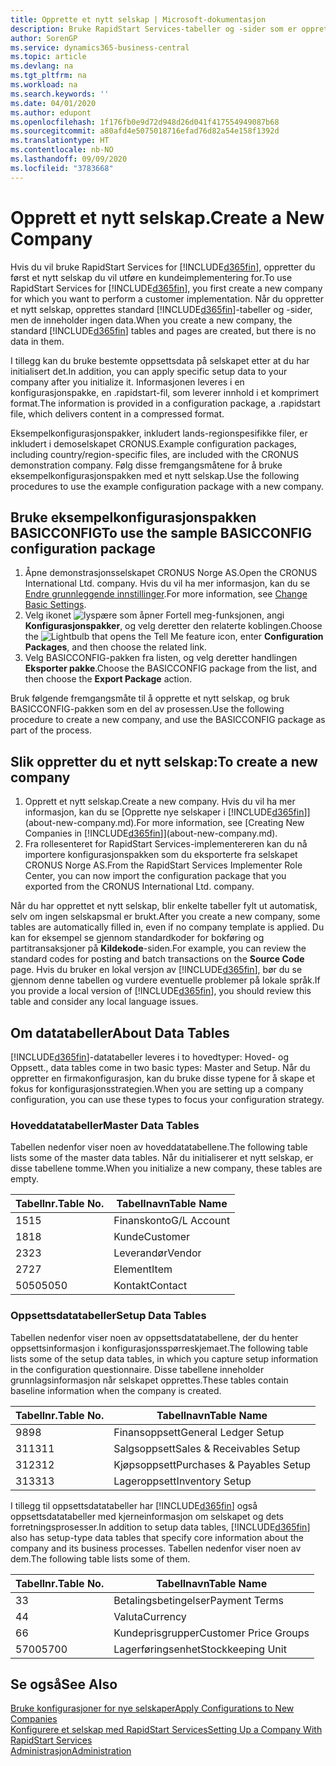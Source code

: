 ```yaml
---
title: Opprette et nytt selskap | Microsoft-dokumentasjon
description: Bruke RapidStart Services-tabeller og -sider som er opprettet, uten at det finnes data for dem.
author: SorenGP
ms.service: dynamics365-business-central
ms.topic: article
ms.devlang: na
ms.tgt_pltfrm: na
ms.workload: na
ms.search.keywords: ''
ms.date: 04/01/2020
ms.author: edupont
ms.openlocfilehash: 1f176fb0e9d72d948d26d041f417554949087b68
ms.sourcegitcommit: a80afd4e5075018716efad76d82a54e158f1392d
ms.translationtype: HT
ms.contentlocale: nb-NO
ms.lasthandoff: 09/09/2020
ms.locfileid: "3783668"
---
```

# <a name="create-a-new-company"></a><span data-ttu-id="cb226-103">Opprett et nytt selskap.</span><span class="sxs-lookup"><span data-stu-id="cb226-103">Create a New Company</span></span>
<span data-ttu-id="cb226-104">Hvis du vil bruke RapidStart Services for [!INCLUDE[d365fin](includes/d365fin_md.md)], oppretter du først et nytt selskap du vil utføre en kundeimplementering for.</span><span class="sxs-lookup"><span data-stu-id="cb226-104">To use RapidStart Services for [!INCLUDE[d365fin](includes/d365fin_md.md)], you first create a new company for which you want to perform a customer implementation.</span></span> <span data-ttu-id="cb226-105">Når du oppretter et nytt selskap, opprettes standard [!INCLUDE[d365fin](includes/d365fin_md.md)]-tabeller og -sider, men de inneholder ingen data.</span><span class="sxs-lookup"><span data-stu-id="cb226-105">When you create a new company, the standard [!INCLUDE[d365fin](includes/d365fin_md.md)] tables and pages are created, but there is no data in them.</span></span>

<span data-ttu-id="cb226-106">I tillegg kan du bruke bestemte oppsettsdata på selskapet etter at du har initialisert det.</span><span class="sxs-lookup"><span data-stu-id="cb226-106">In addition, you can apply specific setup data to your company after you initialize it.</span></span> <span data-ttu-id="cb226-107">Informasjonen leveres i en konfigurasjonspakke, en .rapidstart-fil, som leverer innhold i et komprimert format.</span><span class="sxs-lookup"><span data-stu-id="cb226-107">The information is provided in a configuration package, a .rapidstart file, which delivers content in a compressed format.</span></span>  

<span data-ttu-id="cb226-108">Eksempelkonfigurasjonspakker, inkludert lands-regionspesifikke filer, er inkludert i demoselskapet CRONUS.</span><span class="sxs-lookup"><span data-stu-id="cb226-108">Example configuration packages, including country/region-specific files, are included with the CRONUS demonstration company.</span></span> <span data-ttu-id="cb226-109">Følg disse fremgangsmåtene for å bruke eksempelkonfigurasjonspakken med et nytt selskap.</span><span class="sxs-lookup"><span data-stu-id="cb226-109">Use the following procedures to use the example configuration package with a new company.</span></span>  

## <a name="to-use-the-sample-basicconfig-configuration-package"></a><span data-ttu-id="cb226-110">Bruke eksempelkonfigurasjonspakken BASICCONFIG</span><span class="sxs-lookup"><span data-stu-id="cb226-110">To use the sample BASICCONFIG configuration package</span></span>  
1. <span data-ttu-id="cb226-111">Åpne demonstrasjonsselskapet CRONUS Norge AS.</span><span class="sxs-lookup"><span data-stu-id="cb226-111">Open the CRONUS International Ltd. company.</span></span> <span data-ttu-id="cb226-112">Hvis du vil ha mer informasjon, kan du se [Endre grunnleggende innstillinger](ui-change-basic-settings.md).</span><span class="sxs-lookup"><span data-stu-id="cb226-112">For more information, see [Change Basic Settings](ui-change-basic-settings.md).</span></span>
2. <span data-ttu-id="cb226-113">Velg ikonet ![lyspære som åpner Fortell meg-funksjonen](media/ui-search/search_small.png "Fortell hva du vil gjøre"), angi **Konfigurasjonspakker**, og velg deretter den relaterte koblingen.</span><span class="sxs-lookup"><span data-stu-id="cb226-113">Choose the ![Lightbulb that opens the Tell Me feature](media/ui-search/search_small.png "Tell me what you want to do") icon, enter **Configuration Packages**, and then choose the related link.</span></span>  
3. <span data-ttu-id="cb226-114">Velg BASICCONFIG-pakken fra listen, og velg deretter handlingen **Eksporter pakke**.</span><span class="sxs-lookup"><span data-stu-id="cb226-114">Choose the BASICCONFIG package from the list, and then choose the **Export Package** action.</span></span>  

<span data-ttu-id="cb226-115">Bruk følgende fremgangsmåte til å opprette et nytt selskap, og bruk BASICCONFIG-pakken som en del av prosessen.</span><span class="sxs-lookup"><span data-stu-id="cb226-115">Use the following procedure to create a new company, and use the BASICCONFIG package as part of the process.</span></span>  

## <a name="to-create-a-new-company"></a><span data-ttu-id="cb226-116">Slik oppretter du et nytt selskap:</span><span class="sxs-lookup"><span data-stu-id="cb226-116">To create a new company</span></span>  
1. <span data-ttu-id="cb226-117">Opprett et nytt selskap.</span><span class="sxs-lookup"><span data-stu-id="cb226-117">Create a new company.</span></span> <span data-ttu-id="cb226-118">Hvis du vil ha mer informasjon, kan du se [Opprette nye selskaper i [!INCLUDE[d365fin](includes/d365fin_md.md)]](about-new-company.md).</span><span class="sxs-lookup"><span data-stu-id="cb226-118">For more information, see [Creating New Companies in [!INCLUDE[d365fin](includes/d365fin_md.md)]](about-new-company.md).</span></span>
2. <span data-ttu-id="cb226-119">Fra rollesenteret for RapidStart Services-implementereren kan du nå importere konfigurasjonspakken som du eksporterte fra selskapet CRONUS Norge AS.</span><span class="sxs-lookup"><span data-stu-id="cb226-119">From the RapidStart Services Implementer Role Center, you can now import the configuration package that you exported from the CRONUS International Ltd. company.</span></span>

<span data-ttu-id="cb226-120">Når du har opprettet et nytt selskap, blir enkelte tabeller fylt ut automatisk, selv om ingen selskapsmal er brukt.</span><span class="sxs-lookup"><span data-stu-id="cb226-120">After you create a new company, some tables are automatically filled in, even if no company template is applied.</span></span> <span data-ttu-id="cb226-121">Du kan for eksempel se gjennom standardkoder for bokføring og partitransaksjoner på **Kildekode**-siden.</span><span class="sxs-lookup"><span data-stu-id="cb226-121">For example, you can review the standard codes for posting and batch transactions on the **Source Code** page.</span></span> <span data-ttu-id="cb226-122">Hvis du bruker en lokal versjon av [!INCLUDE[d365fin](includes/d365fin_md.md)], bør du se gjennom denne tabellen og vurdere eventuelle problemer på lokale språk.</span><span class="sxs-lookup"><span data-stu-id="cb226-122">If you provide a local version of [!INCLUDE[d365fin](includes/d365fin_md.md)], you should review this table and consider any local language issues.</span></span>

## <a name="about-data-tables"></a><span data-ttu-id="cb226-123">Om datatabeller</span><span class="sxs-lookup"><span data-stu-id="cb226-123">About Data Tables</span></span>
[!INCLUDE[d365fin](includes/d365fin_md.md)]<span data-ttu-id="cb226-124">-datatabeller leveres i to hovedtyper: Hoved- og Oppsett.</span><span class="sxs-lookup"><span data-stu-id="cb226-124">, data tables come in two basic types: Master and Setup.</span></span> <span data-ttu-id="cb226-125">Når du oppretter en firmakonfigurasjon, kan du bruke disse typene for å skape et fokus for konfigurasjonsstrategien.</span><span class="sxs-lookup"><span data-stu-id="cb226-125">When you are setting up a company configuration, you can use these types to focus your configuration strategy.</span></span>  

### <a name="master-data-tables"></a><span data-ttu-id="cb226-126">Hoveddatatabeller</span><span class="sxs-lookup"><span data-stu-id="cb226-126">Master Data Tables</span></span>  
<span data-ttu-id="cb226-127">Tabellen nedenfor viser noen av hoveddatatabellene.</span><span class="sxs-lookup"><span data-stu-id="cb226-127">The following table lists some of the master data tables.</span></span> <span data-ttu-id="cb226-128">Når du initialiserer et nytt selskap, er disse tabellene tomme.</span><span class="sxs-lookup"><span data-stu-id="cb226-128">When you initialize a new company, these tables are empty.</span></span>  

|<span data-ttu-id="cb226-129">Tabellnr.</span><span class="sxs-lookup"><span data-stu-id="cb226-129">Table No.</span></span>|<span data-ttu-id="cb226-130">Tabellnavn</span><span class="sxs-lookup"><span data-stu-id="cb226-130">Table Name</span></span>|  
|-------------------|--------------------|  
|<span data-ttu-id="cb226-131">15</span><span class="sxs-lookup"><span data-stu-id="cb226-131">15</span></span>|<span data-ttu-id="cb226-132">Finanskonto</span><span class="sxs-lookup"><span data-stu-id="cb226-132">G/L Account</span></span>|  
|<span data-ttu-id="cb226-133">18</span><span class="sxs-lookup"><span data-stu-id="cb226-133">18</span></span>|<span data-ttu-id="cb226-134">Kunde</span><span class="sxs-lookup"><span data-stu-id="cb226-134">Customer</span></span>|  
|<span data-ttu-id="cb226-135">23</span><span class="sxs-lookup"><span data-stu-id="cb226-135">23</span></span>|<span data-ttu-id="cb226-136">Leverandør</span><span class="sxs-lookup"><span data-stu-id="cb226-136">Vendor</span></span>|  
|<span data-ttu-id="cb226-137">27</span><span class="sxs-lookup"><span data-stu-id="cb226-137">27</span></span>|<span data-ttu-id="cb226-138">Element</span><span class="sxs-lookup"><span data-stu-id="cb226-138">Item</span></span>|  
|<span data-ttu-id="cb226-139">5050</span><span class="sxs-lookup"><span data-stu-id="cb226-139">5050</span></span>|<span data-ttu-id="cb226-140">Kontakt</span><span class="sxs-lookup"><span data-stu-id="cb226-140">Contact</span></span>|  

### <a name="setup-data-tables"></a><span data-ttu-id="cb226-141">Oppsettsdatatabeller</span><span class="sxs-lookup"><span data-stu-id="cb226-141">Setup Data Tables</span></span>  
<span data-ttu-id="cb226-142">Tabellen nedenfor viser noen av oppsettsdatatabellene, der du henter oppsettsinformasjon i konfigurasjonsspørreskjemaet.</span><span class="sxs-lookup"><span data-stu-id="cb226-142">The following table lists some of the setup data tables, in which you capture setup information in the configuration questionnaire.</span></span> <span data-ttu-id="cb226-143">Disse tabellene inneholder grunnlagsinformasjon når selskapet opprettes.</span><span class="sxs-lookup"><span data-stu-id="cb226-143">These tables contain baseline information when the company is created.</span></span>  

|<span data-ttu-id="cb226-144">Tabellnr.</span><span class="sxs-lookup"><span data-stu-id="cb226-144">Table No.</span></span>|<span data-ttu-id="cb226-145">Tabellnavn</span><span class="sxs-lookup"><span data-stu-id="cb226-145">Table Name</span></span>|  
|-------------------|--------------------|  
|<span data-ttu-id="cb226-146">98</span><span class="sxs-lookup"><span data-stu-id="cb226-146">98</span></span>|<span data-ttu-id="cb226-147">Finansoppsett</span><span class="sxs-lookup"><span data-stu-id="cb226-147">General Ledger Setup</span></span>|  
|<span data-ttu-id="cb226-148">311</span><span class="sxs-lookup"><span data-stu-id="cb226-148">311</span></span>|<span data-ttu-id="cb226-149">Salgsoppsett</span><span class="sxs-lookup"><span data-stu-id="cb226-149">Sales & Receivables Setup</span></span>|  
|<span data-ttu-id="cb226-150">312</span><span class="sxs-lookup"><span data-stu-id="cb226-150">312</span></span>|<span data-ttu-id="cb226-151">Kjøpsoppsett</span><span class="sxs-lookup"><span data-stu-id="cb226-151">Purchases & Payables Setup</span></span>|  
|<span data-ttu-id="cb226-152">313</span><span class="sxs-lookup"><span data-stu-id="cb226-152">313</span></span>|<span data-ttu-id="cb226-153">Lageroppsett</span><span class="sxs-lookup"><span data-stu-id="cb226-153">Inventory Setup</span></span>|  

<span data-ttu-id="cb226-154">I tillegg til oppsettsdatatabeller har [!INCLUDE[d365fin](includes/d365fin_md.md)] også oppsettsdatatabeller med kjerneinformasjon om selskapet og dets forretningsprosesser.</span><span class="sxs-lookup"><span data-stu-id="cb226-154">In addition to setup data tables, [!INCLUDE[d365fin](includes/d365fin_md.md)] also has setup-type data tables that specify core information about the company and its business processes.</span></span> <span data-ttu-id="cb226-155">Tabellen nedenfor viser noen av dem.</span><span class="sxs-lookup"><span data-stu-id="cb226-155">The following table lists some of them.</span></span>  

|<span data-ttu-id="cb226-156">Tabellnr.</span><span class="sxs-lookup"><span data-stu-id="cb226-156">Table No.</span></span>|<span data-ttu-id="cb226-157">Tabellnavn</span><span class="sxs-lookup"><span data-stu-id="cb226-157">Table Name</span></span>|  
|-------------------|--------------------|  
|<span data-ttu-id="cb226-158">3</span><span class="sxs-lookup"><span data-stu-id="cb226-158">3</span></span>|<span data-ttu-id="cb226-159">Betalingsbetingelser</span><span class="sxs-lookup"><span data-stu-id="cb226-159">Payment Terms</span></span>|  
|<span data-ttu-id="cb226-160">4</span><span class="sxs-lookup"><span data-stu-id="cb226-160">4</span></span>|<span data-ttu-id="cb226-161">Valuta</span><span class="sxs-lookup"><span data-stu-id="cb226-161">Currency</span></span>|  
|<span data-ttu-id="cb226-162">6</span><span class="sxs-lookup"><span data-stu-id="cb226-162">6</span></span>|<span data-ttu-id="cb226-163">Kundeprisgrupper</span><span class="sxs-lookup"><span data-stu-id="cb226-163">Customer Price Groups</span></span>|  
|<span data-ttu-id="cb226-164">5700</span><span class="sxs-lookup"><span data-stu-id="cb226-164">5700</span></span>|<span data-ttu-id="cb226-165">Lagerføringsenhet</span><span class="sxs-lookup"><span data-stu-id="cb226-165">Stockkeeping Unit</span></span>|

  

## <a name="see-also"></a><span data-ttu-id="cb226-166">Se også</span><span class="sxs-lookup"><span data-stu-id="cb226-166">See Also</span></span>  
[<span data-ttu-id="cb226-167">Bruke konfigurasjoner for nye selskaper</span><span class="sxs-lookup"><span data-stu-id="cb226-167">Apply Configurations to New Companies</span></span>](admin-apply-configuration-to-new-companies.md)  
[<span data-ttu-id="cb226-168">Konfigurere et selskap med RapidStart Services</span><span class="sxs-lookup"><span data-stu-id="cb226-168">Setting Up a Company With RapidStart Services</span></span>](admin-set-up-a-company-with-rapidstart.md)  
[<span data-ttu-id="cb226-169">Administrasjon</span><span class="sxs-lookup"><span data-stu-id="cb226-169">Administration</span></span>](admin-setup-and-administration.md)
